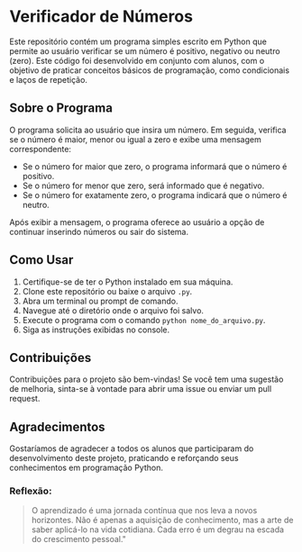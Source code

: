 # Verificador de Números

Este repositório contém um programa simples escrito em Python que permite ao usuário verificar se um número é positivo, negativo ou neutro (zero). Este código foi desenvolvido em conjunto com alunos, com o objetivo de praticar conceitos básicos de programação, como condicionais e laços de repetição.

## Sobre o Programa

O programa solicita ao usuário que insira um número. Em seguida, verifica se o número é maior, menor ou igual a zero e exibe uma mensagem correspondente:

- Se o número for maior que zero, o programa informará que o número é positivo.
- Se o número for menor que zero, será informado que é negativo.
- Se o número for exatamente zero, o programa indicará que o número é neutro.

Após exibir a mensagem, o programa oferece ao usuário a opção de continuar inserindo números ou sair do sistema.

## Como Usar

1. Certifique-se de ter o Python instalado em sua máquina.
2. Clone este repositório ou baixe o arquivo `.py`.
3. Abra um terminal ou prompt de comando.
4. Navegue até o diretório onde o arquivo foi salvo.
5. Execute o programa com o comando `python nome_do_arquivo.py`.
6. Siga as instruções exibidas no console.

## Contribuições

Contribuições para o projeto são bem-vindas! Se você tem uma sugestão de melhoria, sinta-se à vontade para abrir uma issue ou enviar um pull request.

## Agradecimentos

Gostaríamos de agradecer a todos os alunos que participaram do desenvolvimento deste projeto, praticando e reforçando seus conhecimentos em programação Python.

### Reflexão:
>O aprendizado é uma jornada contínua que nos leva a novos horizontes.
>Não é apenas a aquisição de conhecimento, mas a arte de saber aplicá-lo na vida cotidiana.
>Cada erro é um degrau na escada do crescimento pessoal."
